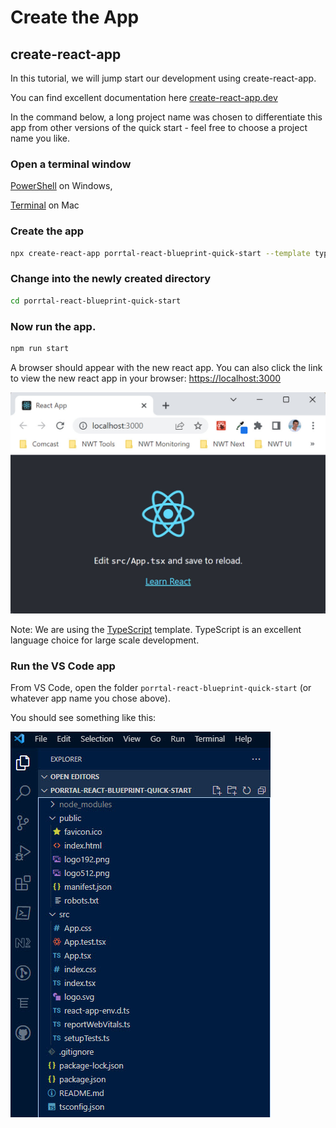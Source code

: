 # Create the App

## create-react-app

In this tutorial, we will jump start our development using create-react-app.

You can find excellent documentation here
[create-react-app.dev](https://create-react-app.dev)

In the command below, a long project name was chosen to differentiate this app from other versions of the quick start - feel free to choose a project name you like.

### Open a terminal window

[PowerShell](https://learn.microsoft.com/en-us/powershell/) on Windows, 

[Terminal](https://support.apple.com/guide/terminal/welcome/mac) on Mac

### Create the app

```bash
npx create-react-app porrtal-react-blueprint-quick-start --template typescript
```

### Change into the newly created directory

```bash
cd porrtal-react-blueprint-quick-start
```

### Now run the app.

```bash
npm run start
```

A browser should appear with the new react app.  You can also click the link to view the new react app in your browser: 
[https://localhost:3000](https://localhost:3000)

![React App](react-app.jpg)

Note: We are using the [TypeScript](https://www.typescriptlang.org/) template.  TypeScript is an excellent language choice for large scale development.

### Run the VS Code app

From VS Code, open the folder `porrtal-react-blueprint-quick-start` (or whatever app name you chose above).  

You should see something like this:

![Create React App Files](create-react-app-files-in-vs-code.jpg)

